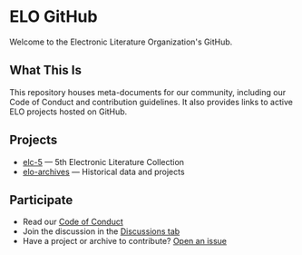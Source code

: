 # ELO GitHub

Welcome to the Electronic Literature Organization's GitHub.

## What This Is

This repository houses meta-documents for our community, including our Code of Conduct and contribution guidelines. It also provides links to active ELO projects hosted on GitHub.

## Projects

- [elc-5](https://github.com/eliterature/elc5) — 5th Electronic Literature Collection
- [elo-archives](https://github.com/eliterature/archives) — Historical data and projects

## Participate

- Read our [Code of Conduct](.github/CODE_OF_CONDUCT.md)
- Join the discussion in the [Discussions tab](https://github.com/eliterature/.github/discussions)
- Have a project or archive to contribute? [Open an issue](https://github.com/eliterature/.github/issues)
